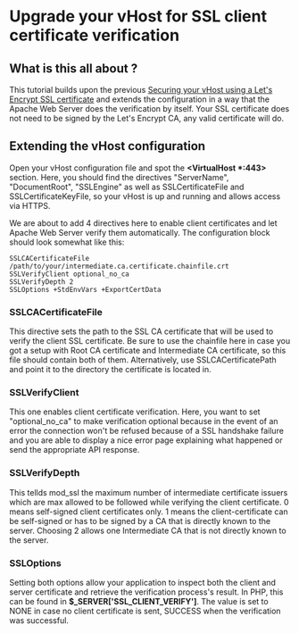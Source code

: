 Upgrade your vHost for SSL client certificate verification
==========================================================
## What is this all about ?
This tutorial builds upon the previous
[Securing your vHost using a Let's Encrypt SSL certificate](https://github.com/excell-mobility/example-x509-authentication/blob/master/get-free-ssl-certificate-via-lets-encrypt.md)
and extends the configuration in a way that the Apache Web Server does the verification by itself.
Your SSL certificate does not need to be signed by the Let's Encrypt CA, any valid certificate will do.

## Extending the vHost configuration
Open your vHost configuration file and spot the **\<VirtualHost \*:443\>** section. Here,
you should find the directives "ServerName", "DocumentRoot", "SSLEngine" as well as 
SSLCertificateFile and SSLCertificateKeyFile, so your vHost is up and running and allows
access via HTTPS.

We are about to add 4 directives here to enable client certificates and let Apache Web Server
verify them automatically. The configuration block should look somewhat like this:

```apacheconfig
SSLCACertificateFile /path/to/your/intermediate.ca.certificate.chainfile.crt
SSLVerifyClient optional_no_ca
SSLVerifyDepth 2
SSLOptions +StdEnvVars +ExportCertData
```

### SSLCACertificateFile
This directive sets the path to the SSL CA certificate that will be used to verify the
client SSL certificate. Be sure to use the chainfile here in case you got a setup with
Root CA certificate and Intermediate CA certificate, so this file should contain both of them.
Alternatively, use SSLCACertificatePath and point it to the directory the certificate is located in.

### SSLVerifyClient
This one enables client certificate verification. Here, you want to set "optional_no_ca" to make verification
optional because in the event of an error the connection won't be refused because of a
SSL handshake failure and you are able to display a nice error page explaining what happened
or send the appropriate API response.

### SSLVerifyDepth
This tellds mod_ssl the maximum number of intermediate certificate issuers which are max allowed
to be followed while verifying the client certificate. 0 means self-signed client certificates only.
1 means the client-certificate can be self-signed or has to be signed by a CA that is directly
known to the server. Choosing 2 allows one Intermediate CA that is not directly known to the server.

### SSLOptions
Setting both options allow your application to inspect both the client and server certificate
and retrieve the verification process's result. In PHP, this can be found in
**$_SERVER['SSL_CLIENT_VERIFY']**. The value is set to NONE in case no client certificate is
sent, SUCCESS when the verification was successful.


